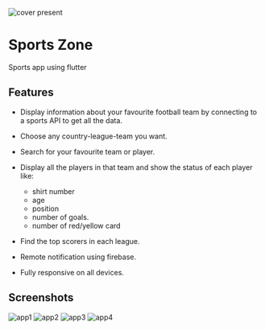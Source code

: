 ![cover present](https://github.com/shalabycr7/sports_zone_app/assets/17945581/b8b94134-a735-4847-89ce-8af6960bd75f)

# Sports Zone

Sports app using flutter

## Features

* Display information about your favourite football team by connecting to a sports API to get all
  the
  data.
* Choose any country-league-team you want.
* Search for your favourite team or player.
* Display all the players in that team and show the status of each player like:
    * shirt number
    * age
    * position
    * number of goals.
    * number of red/yellow card

* Find the top scorers in each league.
* Remote notification using firebase.
* Fully responsive on all devices.

## Screenshots

![app1](https://github.com/shalabycr7/sports_zone_app/assets/17945581/52681588-e4a9-451a-84aa-817112c68f68)
![app2](https://github.com/shalabycr7/sports_zone_app/assets/17945581/92f49a6c-f25e-430e-a015-3f52be199f05)
![app3](https://github.com/shalabycr7/sports_zone_app/assets/17945581/ca75bdb0-11f2-419d-b416-645b09813587)
![app4](https://github.com/shalabycr7/sports_zone_app/assets/17945581/ed0841ef-f873-4f31-af0b-ed48b2e66a27)

